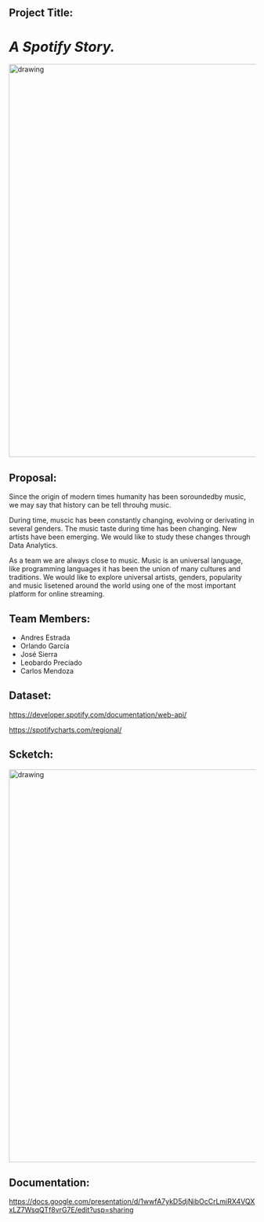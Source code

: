 ## Project Title:
# _A Spotify Story._

<img src="https://www.zdnet.com/a/hub/i/2021/02/02/f5d66b1e-6228-4373-a347-a327de7ab4a3/spotify-korea.jpg" alt="drawing" width="800"/>

## Proposal:

Since the origin of modern times humanity has been soroundedby music, we may say that history can be tell throuhg music.

During time, muscic has been constantly changing, evolving or derivating in several genders. The music taste during time has been changing. New artists have been emerging. 
We would like to study these changes through Data Analytics.

As a team we are always close to music. Music is an universal language, like programming languages it has been the union of many cultures and traditions.
We would like to explore universal artists, genders, popularity and music lisetened around the world using one of the most important platform for online streaming.

## Team Members:

 - Andres Estrada
 - Orlando García
 - José Sierra
 - Leobardo Preciado
 - Carlos Mendoza

## Dataset: ##

https://developer.spotify.com/documentation/web-api/

https://spotifycharts.com/regional/

## Scketch: ##

<img src="https://user-images.githubusercontent.com/80076539/125554739-12c4f6e7-6214-4695-99d0-fea13844cb04.png" alt="drawing" width="800"/>

## Documentation: ##

https://docs.google.com/presentation/d/1wwfA7ykD5djNibOcCrLmiRX4VQXxLZ7WsqQTf8vrG7E/edit?usp=sharing
